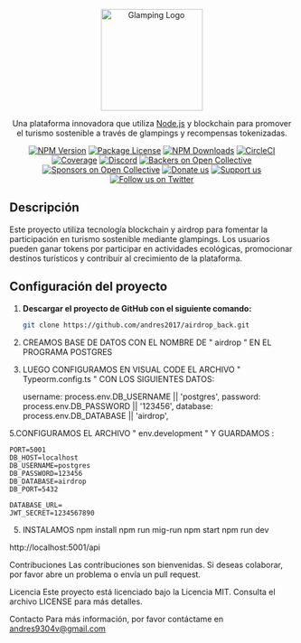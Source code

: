 <p align="center">
  <a href="https://fuchsia-secret-catfish-820.mypinata.cloud/ipfs/QmYicjW4aKeJcjQ5BXuTHzTh2eBQrbsAe4eExSxLih5jJY" target="blank"><img src="https://fuchsia-secret-catfish-820.mypinata.cloud/ipfs/QmYicjW4aKeJcjQ5BXuTHzTh2eBQrbsAe4eExSxLih5jJY" width="180" alt="Glamping Logo" /></a>
</p>

[circleci-image]: https://img.shields.io/circleci/build/github/tu-usuario/tu-repo/master?token=abc123def456
[circleci-url]: https://circleci.com/gh/tu-usuario/tu-repo

<p align="center">Una plataforma innovadora que utiliza <a href="http://nodejs.org" target="_blank">Node.js</a> y blockchain para promover el turismo sostenible a través de glampings y recompensas tokenizadas.</p>
<p align="center">
  <a href="https://www.npmjs.com/~tu-usuario" target="_blank"><img src="https://img.shields.io/npm/v/@tu-paquete/core.svg" alt="NPM Version" /></a>
  <a href="https://www.npmjs.com/~tu-usuario" target="_blank"><img src="https://img.shields.io/npm/l/@tu-paquete/core.svg" alt="Package License" /></a>
  <a href="https://www.npmjs.com/~tu-usuario" target="_blank"><img src="https://img.shields.io/npm/dm/@tu-paquete/common.svg" alt="NPM Downloads" /></a>
  <a href="https://circleci.com/gh/tu-usuario/tu-repo" target="_blank"><img src="https://img.shields.io/circleci/build/github/tu-usuario/tu-repo/master" alt="CircleCI" /></a>
  <a href="https://coveralls.io/github/tu-usuario/tu-repo?branch=master" target="_blank"><img src="https://coveralls.io/repos/github/tu-usuario/tu-repo/badge.svg?branch=master" alt="Coverage" /></a>
  <a href="https://discord.gg/tu-enlace" target="_blank"><img src="https://img.shields.io/badge/discord-online-brightgreen.svg" alt="Discord"/></a>
  <a href="https://opencollective.com/tu-repo#backer" target="_blank"><img src="https://opencollective.com/tu-repo/backers/badge.svg" alt="Backers on Open Collective" /></a>
  <a href="https://opencollective.com/tu-repo#sponsor" target="_blank"><img src="https://opencollective.com/tu-repo/sponsors/badge.svg" alt="Sponsors on Open Collective" /></a>
  <a href="https://paypal.me/tu-usuario" target="_blank"><img src="https://img.shields.io/badge/Donate-PayPal-ff3f59.svg" alt="Donate us"/></a>
  <a href="https://opencollective.com/tu-repo#sponsor" target="_blank"><img src="https://img.shields.io/badge/Support%20us-Open%20Collective-41B883.svg" alt="Support us"></a>
  <a href="https://twitter.com/tu-usuario" target="_blank"><img src="https://img.shields.io/twitter/follow/tu-usuario.svg?style=social&label=Follow" alt="Follow us on Twitter"></a>
</p>

## Descripción

Este proyecto utiliza tecnología blockchain y airdrop para fomentar la participación en turismo sostenible mediante glampings. Los usuarios pueden ganar tokens por participar en actividades ecológicas, promocionar destinos turísticos y contribuir al crecimiento de la plataforma.

## Configuración del proyecto

1. **Descargar el proyecto de GitHub con el siguiente comando:**

   ```bash
   git clone https://github.com/andres2017/airdrop_back.git

2. CREAMOS BASE DE DATOS CON EL NOMBRE DE " airdrop " EN EL PROGRAMA POSTGRES

3. LUEGO CONFIGURAMOS EN VISUAL CODE EL ARCHIVO " Typeorm.config.ts "  CON LOS SIGUIENTES DATOS:

	username: process.env.DB_USERNAME || 'postgres',
  	password: process.env.DB_PASSWORD || '123456',
  	database: process.env.DB_DATABASE || 'airdrop',

5.CONFIGURAMOS EL ARCHIVO " env.development " Y GUARDAMOS :

	PORT=5001
	DB_HOST=localhost
	DB_USERNAME=postgres
	DB_PASSWORD=123456
	DB_DATABASE=airdrop
	DB_PORT=5432

	DATABASE_URL=
	JWT_SECRET=1234567890


5. INSTALAMOS 
npm install
npm run mig-run
npm start
npm run dev

http://localhost:5001/api

Contribuciones
Las contribuciones son bienvenidas. Si deseas colaborar, por favor abre un problema o envía un pull request.

Licencia
Este proyecto está licenciado bajo la Licencia MIT. Consulta el archivo LICENSE para más detalles.

Contacto
Para más información, por favor contáctame en andres9304v@gmail.com





